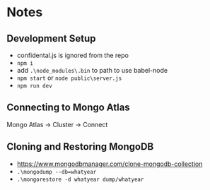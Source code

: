 # Notes

## Development Setup
* confidental.js is ignored from the repo
* `npm i`
* add `.\node_modules\.bin` to path to use babel-node
* `npm start` or `node public\server.js`
* `npm run dev`

## Connecting to Mongo Atlas
Mongo Atlas -> Cluster -> Connect

## Cloning and Restoring MongoDB
* https://www.mongodbmanager.com/clone-mongodb-collection
* `.\mongodump --db=whatyear`
* `.\mongorestore -d whatyear dump/whatyear`
